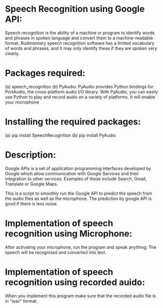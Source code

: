 # Speech Recognition using Google API:
Speech recognition is the ability of a machine or program to identify words and phrases in spoken language and convert them to a machine-readable format.
Rudimentary speech recognition software has a limited vocabulary of words and phrases, and it may only identify these if they are spoken very clearly.


# Packages required:
(a) speech_recognition
(b) PyAudio: PyAudio provides Python bindings for PortAudio, the cross-platform audio I/O library. With PyAudio, you can easily use Python to play and record audio on a variety of platforms. It will enable your microphone

# Installing the required packages:
(a) pip install SpeechRecognition
(b) pip install PyAudio

# Description:
Google APIs is a set of application programming interfaces developed by Google which allow communication with Google Services and their integration to other services. 
Examples of these include Search, Gmail, Translate or Google Maps.

This is a script to smoothly run the Google API to predict the speech from the audio files as well as the microphone. The prediction by google API is good if there is less noise. 

# Implementation of speech recognition using Microphone:
After activating your microphone, run the program and speak anything; The speech will be recognized and converted into text.

# Implementation of speech recognition using recorded auido:
When you implement this program make sure that the recorded audio file is in "wav" format.

